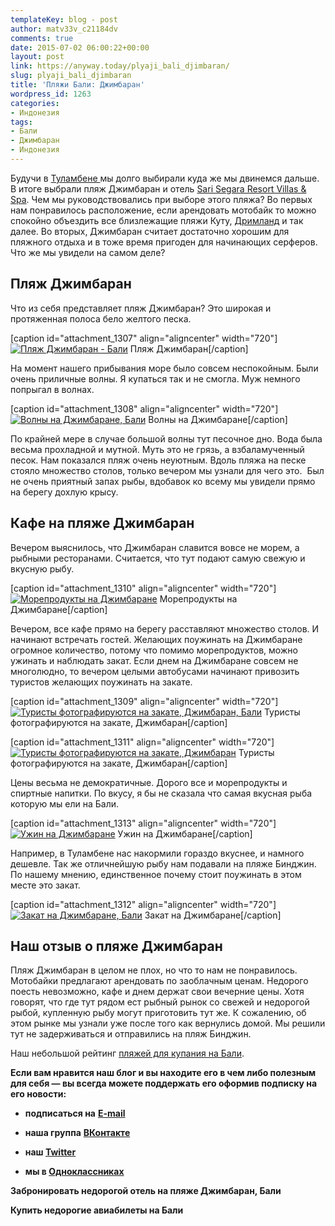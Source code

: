 ```yaml
---
templateKey: blog - post
author: matv33v_c21184dv
comments: true
date: 2015-07-02 06:00:22+00:00
layout: post
link: https://anyway.today/plyaji_bali_djimbaran/
slug: plyaji_bali_djimbaran
title: 'Пляжи Бали: Джимбаран'
wordpress_id: 1263
categories:
- Индонезия
tags:
- Бали
- Джимбаран
- Индонезия
---
```


Будучи в [Туламбене ](http://anyway.today/plyaji_bali_tulamben/)мы долго выбирали куда же мы двинемся дальше. В итоге выбрали пляж Джимбаран и отель [Sari Segara Resort Villas & Spa](http://anyway.today/gde-ostanovitsya-na-djimbarane/). Чем мы руководствовались при выборе этого пляжа? Во первых нам понравилось расположение, если арендовать мотобайк то можно спокойно объездить все близлежащие пляжи Куту, [Дримланд](http://anyway.today/playaji-bali-dreamland/) и так далее. Во вторых, Джимбаран считает достаточно хорошим для пляжного отдыха и в тоже время пригоден для начинающих серферов. Что же мы увидели на самом деле?




<!-- more -->





## Пляж Джимбаран




Что из себя представляет пляж Джимбаран? Это широкая и протяженная полоса бело желтого песка.




[caption id="attachment_1307" align="aligncenter" width="720"][![Пляж Джимбаран - Бали](http://anyway.today/wp-content/uploads/2015/06/MG_9223.jpg)](http://anyway.today/wp-content/uploads/2015/06/MG_9223.jpg) Пляж Джимбаран[/caption]


На момент нашего прибывания море было совсем неспокойным. Были очень приличные волны. Я купаться так и не смогла. Муж немного попрыгал в волнах.




[caption id="attachment_1308" align="aligncenter" width="720"][![Волны на Джимбаране, Бали](http://anyway.today/wp-content/uploads/2015/07/MG_9236.jpg)](http://anyway.today/wp-content/uploads/2015/07/MG_9236.jpg) Волны на Джимбаране[/caption]


По крайней мере в случае большой волны тут песочное дно. Вода была весьма прохладной и мутной. Муть это не грязь, а взбаламученный песок. Нам показался пляж очень неуютным. Вдоль пляжа на песке стояло множество столов, только вечером мы узнали для чего это.  Был не очень приятный запах рыбы, вдобавок ко всему мы увидели прямо на берегу дохлую крысу.





## Кафе на пляже Джимбаран




Вечером выяснилось, что Джимбаран славится вовсе не морем, а рыбными ресторанами. Считается, что тут подают самую свежую и вкусную рыбу.




[caption id="attachment_1310" align="aligncenter" width="720"][![Морепродукты на Джимбаране](http://anyway.today/wp-content/uploads/2015/07/MG_9226.jpg)](http://anyway.today/wp-content/uploads/2015/07/MG_9226.jpg) Морепродукты на Джимбаране[/caption]


Вечером, все кафе прямо на берегу расставляют множество столов. И начинают встречать гостей. Желающих поужинать на Джимбаране огромное количество, потому что помимо морепродуктов, можно ужинать и наблюдать закат. Если днем на Джимбаране совсем не многолюдно, то вечером целыми автобусами начинают привозить  туристов желающих поужинать на закате.




[caption id="attachment_1309" align="aligncenter" width="720"][![Туристы фотографируются на закате, Джимбаран, Бали](http://anyway.today/wp-content/uploads/2015/07/MG_9257.jpg)](http://anyway.today/wp-content/uploads/2015/07/MG_9257.jpg) Туристы фотографируются на закате, Джимбаран[/caption]

[caption id="attachment_1311" align="aligncenter" width="720"][![Туристы фотографируются на закате, Джимбаран](http://anyway.today/wp-content/uploads/2015/07/MG_9254.jpg)](http://anyway.today/wp-content/uploads/2015/07/MG_9254.jpg) Туристы фотографируются на закате, Джимбаран[/caption]


Цены весьма не демократичные. Дорого все и морепродукты и спиртные напитки. По вкусу, я бы не сказала что самая вкусная рыба которую мы ели на Бали.




[caption id="attachment_1313" align="aligncenter" width="720"][![Ужин на Джимбаране](http://anyway.today/wp-content/uploads/2015/07/MG_9329.jpg)](http://anyway.today/wp-content/uploads/2015/07/MG_9329.jpg) Ужин на Джимбаране[/caption]


Например, в Туламбене нас накормили гораздо вкуснее, и намного дешевле. Так же отличнейшую рыбу нам подавали на пляже Бинджин. По нашему мнению, единственное почему стоит поужинать в этом месте это закат.




[caption id="attachment_1312" align="aligncenter" width="720"][![Закат на Джимбаране, Бали](http://anyway.today/wp-content/uploads/2015/07/MG_9228.jpg)](http://anyway.today/wp-content/uploads/2015/07/MG_9228.jpg) Закат на Джимбаране[/caption]


## Наш отзыв о пляже Джимбаран




Пляж Джимбаран в целом не плох, но что то нам не понравилось. Мотобайки предлагают арендовать по заоблачным ценам. Недорого поесть невозможно, кафе и днем держат свои вечерние цены. Хотя говорят, что где тут рядом ест рыбный рынок со свежей и недорогой рыбой, купленную рыбу могут приготовить тут же. К сожалению, об этом рынке мы узнали уже после того как вернулись домой. Мы решили тут не задерживаться и отправились на пляж Бинджин.




Наш небольшой рейтинг [пляжей для купания на Бали](http://anyway.today/plyaji_dlya_kupaniya_na_bali/).


**Если вам нравится наш блог и вы находите его в чем либо полезным для себя — вы всегда можете поддержать его оформив подписку на его новости:**



	
  * **подписаться на** [**E-mail**](https://feedburner.google.com/fb/a/mailverify?uri=Anywaytoday&amp;loc=en_US)

	
  * **наша группа** [**ВКонтакте**](http://vk.com/public90452188)

	
  * **наш [Twitter](https://twitter.com/TodayAnyway)**

	
  * **мы в [Одноклассниках](http://ok.ru/group/54402107244544)**




**Забронировать недорогой отель на пляже Джимбаран, Бали**


**Купить недорогие авиабилеты на Бали**

